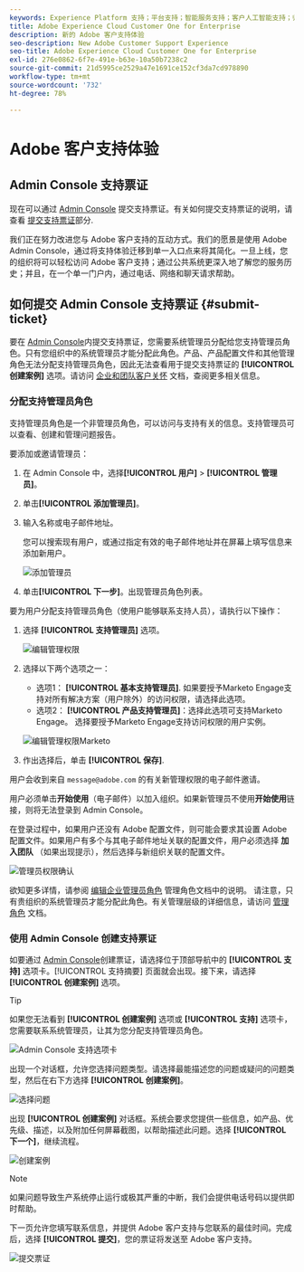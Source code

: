 ```yaml
---
keywords: Experience Platform 支持；平台支持；智能服务支持；客户人工智能支持；归因人工智能支持；rtcdp 支持；提交支持票证；客户支持
title: Adobe Experience Cloud Customer One for Enterprise
description: 新的 Adobe 客户支持体验
seo-description: New Adobe Customer Support Experience
seo-title: Adobe Experience Cloud Customer One for Enterprise
exl-id: 276e0862-6f7e-491e-b63e-10a50b7238c2
source-git-commit: 21d5995ce2529a47e1691ce152cf3da7cd978890
workflow-type: tm+mt
source-wordcount: '732'
ht-degree: 78%

---
```


# Adobe 客户支持体验

## Admin Console 支持票证

现在可以通过 [Admin Console](https://adminconsole.adobe.com/) 提交支持票证。有关如何提交支持票证的说明，请查看 [提交支持票证](#submit-ticket)部分.

我们正在努力改进您与 Adobe 客户支持的互动方式。我们的愿景是使用 Adobe Admin Console，通过将支持体验迁移到单一入口点来将其简化。一旦上线，您的组织将可以轻松访问 Adobe 客户支持；通过公共系统更深入地了解您的服务历史；并且，在一个单一门户内，通过电话、网络和聊天请求帮助。

## 如何提交 Admin Console 支持票证 {#submit-ticket}

要在 [Admin Console](https://adminconsole.adobe.com/)内提交支持票证，您需要系统管理员分配给您支持管理员角色。只有您组织中的系统管理员才能分配此角色。产品、产品配置文件和其他管理角色无法分配支持管理员角色，因此无法查看用于提交支持票证的 **[!UICONTROL 创建案例]** 选项。请访问 [企业和团队客户关怀](customer-care.md) 文档，查阅更多相关信息。

### 分配支持管理员角色

支持管理员角色是一个非管理员角色，可以访问与支持有关的信息。支持管理员可以查看、创建和管理问题报告。

要添加或邀请管理员：

1. 在 Admin Console 中，选择&#x200B;**[!UICONTROL 用户]** > **[!UICONTROL 管理员]**。
1. 单击&#x200B;**[!UICONTROL 添加管理员]**。
1. 输入名称或电子邮件地址。

   您可以搜索现有用户，或通过指定有效的电子邮件地址并在屏幕上填写信息来添加新用户。

   ![添加管理员](assets/admin-console-add-admin.png)

1. 单击&#x200B;**[!UICONTROL 下一步]**。出现管理员角色列表。

要为用户分配支持管理员角色（使用户能够联系支持人员），请执行以下操作：

1. 选择 **[!UICONTROL 支持管理员]** 选项。

   ![编辑管理权限](assets/edit-admin-rights.png)

1. 选择以下两个选项之一：

   * 选项1： **[!UICONTROL 基本支持管理员]**. 如果要授予Marketo Engage支持对所有解决方案（用户除外）的访问权限，请选择此选项。
   * 选项2： **[!UICONTROL 产品支持管理员]**：选择此选项可支持Marketo Engage。 选择要授予Marketo Engage支持访问权限的用户实例。

   ![编辑管理权限Marketo](assets/edit-admin-rights-advanced.png)

1. 作出选择后，单击 **[!UICONTROL 保存]**.

用户会收到来自 `message@adobe.com` 的有关新管理权限的电子邮件邀请。

用户必须单击&#x200B;**开始使用**（电子邮件）以加入组织。如果新管理员不使用&#x200B;**开始使用**&#x200B;链接，则将无法登录到 Admin Console。

在登录过程中，如果用户还没有 Adobe 配置文件，则可能会要求其设置 Adobe 配置文件。如果用户有多个与其电子邮件地址关联的配置文件，用户必须选择 **加入团队** （如果出现提示），然后选择与新组织关联的配置文件。

![管理员权限确认](assets/admin-rights-confirmation.png)

欲知更多详情，请参阅 [编辑企业管理员角色](admin-roles.md#add-enterprise-role) 管理角色文档中的说明。 请注意，只有贵组织的系统管理员才能分配此角色。有关管理层级的详细信息，请访问 [管理角色](admin-roles.md) 文档。

### 使用 Admin Console 创建支持票证

如要通过 [Admin Console](https://adminconsole.adobe.com/)创建票证，请选择位于顶部导航中的 **[!UICONTROL 支持]** 选项卡。[!UICONTROL 支持摘要] 页面就会出现。接下来，请选择 **[!UICONTROL 创建案例]** 选项。

>[!TIP]
>
> 如果您无法看到 **[!UICONTROL 创建案例]** 选项或 **[!UICONTROL 支持]** 选项卡，您需要联系系统管理员，让其为您分配支持管理员角色。

![Admin Console 支持选项卡](./assets/Support.png)

出现一个对话框，允许您选择问题类型。请选择最能描述您的问题或疑问的问题类型，然后在右下方选择 **[!UICONTROL 创建案例]**。

![选择问题](./assets/select-case-type.png)

出现 **[!UICONTROL 创建案例]** 对话框。系统会要求您提供一些信息，如产品、优先级、描述，以及附加任何屏幕截图，以帮助描述此问题。选择 **[!UICONTROL 下一个]**，继续流程。

![创建案例](./assets/create_case.png)

>[!NOTE]
>
> 如果问题导致生产系统停止运行或极其严重的中断，我们会提供电话号码以提供即时帮助。

下一页允许您填写联系信息，并提供 Adobe 客户支持与您联系的最佳时间。完成后，选择 **[!UICONTROL 提交]**，您的票证将发送至 Adobe 客户支持。

![提交票证](./assets/submit_case.png)

<!--

## What About the Legacy Systems?

New Tickets/Cases will no longer be able to be submitted in legacy systems as of May 11th.  The [Admin Console](https://adminconsole.adobe.com/) will be used to submit new tickets/cases.

### Existing Tickets/Cases

* Between May 11th and May 20th the legacy systems will remain available to work existing tickets/cases to completion.
* Beginning May 20th the support team will migrate remaining open cases from the legacy systems to the new support experience.  You will receive an email notification regarding how to contact support to continue to work these cases.
-->
